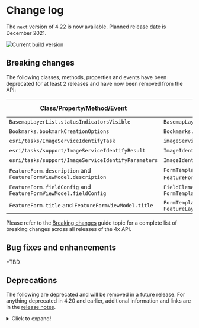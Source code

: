 # Change log

The `next` version of 4.22 is now available.  Planned release date is December 2021.

![Current build version](https://img.shields.io/npm/v/arcgis-js-api/next?label=Current%20build)

## Breaking changes

The following classes, methods, properties and events have been deprecated for at least 2 releases and have now been removed from the API:

| Class/Property/Method/Event | Alternate option | Version deprecated |
|----------|-------------|--------------------|
| `BasemapLayerList.statusIndicatorsVisible` | `BasemapLayerList.visibleElements.statusIndicators` | 4.15 |
| `Bookmarks.bookmarkCreationOptions` | `Bookmarks.defaultCreateOptions` | 4.18 |
| `esri/tasks/ImageServiceIdentifyTask` | `imageService.identify` | 4.18 |
| `esri/tasks/support/ImageServiceIdentifyResult` | `ImageIdentifyResult` | 4.18 |
| `esri/tasks/support/ImageServiceIdentifyParameters` | `ImageIdentifyParameters` | 4.18 |
| `FeatureForm.description` and `FeatureFormViewModel.description`  | `FormTemplate.description` set either on the `FeatureForm` or `FeatureLayer.formTemplate` | 4.18 |
| `FeatureForm.fieldConfig` and `FeatureFormViewModel.fieldConfig` | `FieldElement/GroupElement` set in the `FormTemplate.elements` | 4.16 |
| `FeatureForm.title` and `FeatureFormViewModel.title` | `FormTemplate.title` set either on the `FeatureForm` or `FeatureLayer.formTemplate`  | 4.18 |

Please refer to the [Breaking changes](https://developers.arcgis.com/javascript/latest/breaking-changes/) guide topic for a complete list of breaking changes across all releases of the 4x API.

## Bug fixes and enhancements

*TBD

## Deprecations
The following are deprecated and will be removed in a future release. For anything deprecated in 4.20 and earlier, additional information and links are in the [release notes](https://developers.arcgis.com/javascript/latest/release-notes/#deprecated-classes-properties-methods-events).

<details>
  <summary>Click to expand!</summary>  
  
***Widget view source code:** Starting at 4.21, the `.tsx` widget view source code is being deprecated for all widgets. This will be removed in a future release. Many of these files contain references to modules that are not open sourced or for internal-use only. This change does not affect the ability to build custom widgets, extend the ViewModel or customize widget CSS.
*AddressCandidate deprecated since version 4.20. Use AddressCandidate instead.
*AlgorithmicColorRamp deprecated since version 4.20. Use AlgorithmicColorRamp instead.
*AreasAndLengthsParameters deprecated since version 4.20. Use AreasAndLengthsParameters instead.
*AttachmentInfo deprecated since version 4.19. Use AttachmentInfo instead.
*AttachmentQuery deprecated since version 4.20. Use AttachmentQuery instead.
*Bookmark.extent deprecated since 4.17. Use viewpoint instead.
*BufferParameters deprecated since version 4.20. Use BufferParameters instead.
*ChartMediaInfoValueSeries.x deprecated since version 4.17. Use value instead.
*ChartMediaInfoValueSeries.y deprecated since version 4.17. Use tooltip instead.
*ClosestFacilityParameters deprecated since version 4.20. Use ClosestFacilityParameters instead.
*ClosestFacilitySolveResult deprecated since version 4.20. Use ClosestFacilitySolveResult instead.
*ClosestFacilityTask deprecated since version 4.20. Use closestFacility instead.
*ColorRamp deprecated since version 4.20. Use ColorRamp instead.
*DataFile deprecated since version 4.20. Use DataFile instead.
*DataLayer deprecated since version 4.20. Use DataLayer instead.
*decorators.cast deprecated since version 4.14. Parameter decorators won't be supported by JavaScript decorators.
*decorators.declared deprecated since version 4.16. `declared` is not needed to extend Accessor anymore. See Implementing Accessor for updated information.
*DensifyParameters deprecated since version 4.20. Use DensifyParameters instead.
*DirectionsFeatureSet deprecated since version 4.20. Use DirectionsFeatureSet instead.
*DistanceParameters deprecated since version 4.20. Use DistanceParameters instead.
*FeatureForm.description deprecated since version 4.20. Set it via the FormTemplate.description.
*FeatureForm.fieldConfig deprecated since version 4.16. Use FieldElement and/or GroupElement instead.
*FeatureForm.title deprecated since version 4.20. Set it via the FormTemplate.title.
*FeatureFormViewModel.description deprecated since version 4.20. Set it via the FormTemplate.description.
*FeatureFormViewModel.fieldConfig deprecated since version 4.16. Use FieldElement and/or GroupElement instead.
*FeatureFormViewModel.title deprecated since version 4.20. Set it via the FormTemplate.title.
*FeatureSet deprecated since version 4.20. Use FeatureSet instead.
*FindParameters deprecated since version 4.20. Use FindParameters instead.
*FindResult deprecated since version 4.20. Use FindResult instead.
*FindTask deprecated since version 4.20. Use find instead.
*GeneralizeParameters deprecated since version 4.20. Use GeneralizeParameters instead.
*GeometryService deprecated since version 4.20. Use geometryService instead.
*Geoprocessor deprecated since version 4.20. Use geoprocessor instead.
*GPMessage deprecated since version 4.20. Use GPMessage instead.
*IdentifyParameters deprecated since version 4.20. Use IdentifyParameters instead.
*IdentifyResult deprecated since version 4.20. Use IdentifyResult instead.
*IdentifyTask deprecated since version 4.20. Use identify instead.
*ImageHistogramParameters deprecated since version 4.20. Use ImageHistogramParameters instead.
*ImageIdentifyParameters deprecated since version 4.20. Use ImageIdentifyParameters instead.
*ImageIdentifyResult deprecated since version 4.20. Use ImageIdentifyResult instead.
*ImageIdentifyTask deprecated since version 4.20. Use imageService instead.
*JobInfo deprecated since version 4.20. Use JobInfo instead.
*LabelClass.labelExpressionInfo.value deprecated since version 4.5. Use expression instead.
*LegendLayer deprecated since version 4.20. Use LegendLayer instead.
*LengthsParameters deprecated since version 4.20. Use LengthsParameters instead.
*LinearUnit deprecated since version 4.20. Use LinearUnit instead.
*Locator deprecated since version 4.20. Use locator instead.
*MultipartColorRamp deprecated since version 4.20. Use MultipartColorRamp instead.
*NAMessage deprecated since version 4.20. Use NAMessage instead.
*OffsetParameters deprecated since version 4.20. Use OffsetParameters instead.
*ParameterValue deprecated since version 4.20. Use ParameterValue instead.
*PointDrawAction.coordinates deprecated since version 4.19. Use vertices instead.
*Portal.createClosestFacilityTask deprecated since version 4.21.
*Portal.createGeometryService deprecated since version 4.21.
*Portal.createPrintTask deprecated since version 4.21.
*Portal.createRouteTask deprecated since version 4.21.
*Portal.createServiceAreaTask deprecated since version 4.21.
*PrintParameters deprecated since version 4.20. Use PrintParameters instead.
*PrintTask deprecated since version 4.20. Use print instead.
*PrintTemplate deprecated since version 4.20. Use PrintTemplate instead.
*projection.isSupported deprecated since version 4.18.
*ProjectParameters deprecated since version 4.20. Use ProjectParameters instead.
*promiseUtils.reject deprecated since version 4.19. Use the native Promise.reject method instead.
*promiseUtils.resolve deprecated since version 4.19. Use the native Promise.resolve method instead.
*Query deprecated since version 4.20. Use Query instead.
*QueryTask deprecated since version 4.20. Use query instead.
*RasterData deprecated since version 4.20. Use RasterData instead.
*RelationParameters deprecated since version 4.20. Use RelationParameters instead.
*RelationshipQuery deprecated since version 4.20. Use RelationshipQuery instead.
*RouteParameters deprecated since version 4.20. Use RouteParameters instead.
*RouteResult deprecated since version 4.20. Use RouteResult instead.
*RouteTask deprecated since version 4.20. Use route instead.
*SceneView.constraints.collision deprecated since version 4.8. Use Ground.navigationConstraint instead.
*ServiceAreaParameters deprecated since version 4.20. Use ServiceAreaParameters instead.
*ServiceAreaSolveResult deprecated since version 4.20. Use ServiceAreaSolveResult instead.
*ServiceAreaTask deprecated since version 4.20. Use serviceArea instead.
*SizeVariable.expression deprecated since version 4.2. Use SizeVariable.valueExpression instead.
*Slider.labelsVisible deprecated since version 4.15. Use Slider.visibleElements.labels instead.
*Slider.rangeLabelsVisible deprecated since version 4.15. Use Slider.visibleElements.rangeLabels instead.
*StatisticDefinition deprecated since version 4.20. Use StatisticDefinition instead.
*symbolPreview.renderPreviewHTML deprecated since version 4.11. Use symbolUtils.renderPreviewHTML instead.
*symbolPreview deprecated since version 4.11. Use symbolUtils instead.
*Task deprecated since version 4.20.
*TimeSlider.values deprecated since version 4.20. Use timeExtent instead.
*TimeSliderViewModel.values deprecated since version 4.20. Use timeExtent instead.
*TrimExtendParameters deprecated since version 4.20. Use TrimExtendParameters instead.
*widget.renderable deprecated since version 4.19. All properties are automatically tracked now and don't need to be decorated with this decorator.
*`SmartMapping.params.basemap` deprecated since version 4.13. Use `view` instead.
*The light-blue, dark-blue, light-green, dark-green, light-purple, dark-purple, light-red, dark-red are deprecated since 4.19. Please use `light` or `dark` instead, or create your own theme.


BELOW ARE THE MANUALLY ADDED DEPRECATED CLASSES, PROPERTIES, METHODS, EVENTS

*TBD

</details>
